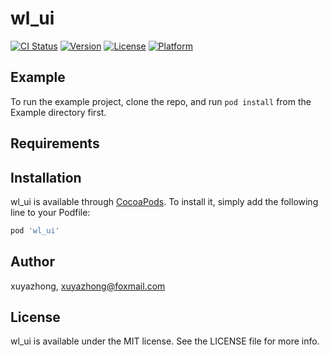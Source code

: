 # wl_ui

[![CI Status](https://img.shields.io/travis/xuyazhong/wl_ui.svg?style=flat)](https://travis-ci.org/xuyazhong/wl_ui)
[![Version](https://img.shields.io/cocoapods/v/wl_ui.svg?style=flat)](https://cocoapods.org/pods/wl_ui)
[![License](https://img.shields.io/cocoapods/l/wl_ui.svg?style=flat)](https://cocoapods.org/pods/wl_ui)
[![Platform](https://img.shields.io/cocoapods/p/wl_ui.svg?style=flat)](https://cocoapods.org/pods/wl_ui)

## Example

To run the example project, clone the repo, and run `pod install` from the Example directory first.

## Requirements

## Installation

wl_ui is available through [CocoaPods](https://cocoapods.org). To install
it, simply add the following line to your Podfile:

```ruby
pod 'wl_ui'
```

## Author

xuyazhong, xuyazhong@foxmail.com

## License

wl_ui is available under the MIT license. See the LICENSE file for more info.
